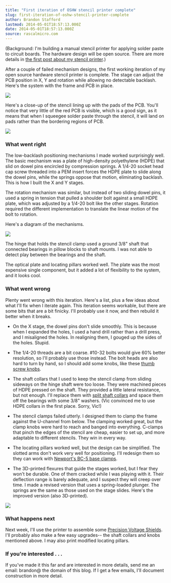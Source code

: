 ```yaml
---
title: "First iteration of OSHW stencil printer complete"
slug: first-iteration-of-oshw-stencil-printer-complete
author: Brandon Stafford
lastmod: 2014-05-01T18:57:13.000Z
date: 2014-05-01T18:57:13.000Z
source: rascalmicro.com
---
```

(Background: I'm building a manual stencil printer for applying solder paste to circuit boards. The hardware design will be open source. There are more details in [the first post about my stencil printer](/2014/04/16/stenciling-pcbs-on-my-desk/).)

After a couple of failed mechanism designs, the first working iteration of my open source hardware stencil printer is complete. The stage can adjust the PCB position in X, Y and rotation while allowing no detectable backlash. Here's the system with the frame and PCB in place.

![](https://farm8.staticflickr.com/7406/14068029214_54d5e4596d_c.jpg)

Here's a close-up of the stencil lining up with the pads of the PCB. You'll notice that very little of the red PCB is visible, which is a good sign, as it means that when I squeegee solder paste through the stencil, it will land on pads rather than the bordering regions of PCB.

![](https://farm8.staticflickr.com/7194/14044454166_c65d304d93_c.jpg)

### What went right ###

The low-backlash positioning mechanisms I made worked surprisingly well. The basic mechanism was a plate of high-density polyethylene (HDPE) that slid on dowel pins encircled by compression springs. A 1/4-20 socket head cap screw threaded into a PEM insert forces the HDPE plate to slide along the dowel pins, while the springs oppose that motion, eliminating backlash. This is how I built the X and Y stages.

The rotation mechanism was similar, but instead of two sliding dowel pins, it used a spring in tension that pulled a shoulder bolt against a small HDPE plate, which was adjusted by a 1/4-20 bolt like the other stages. Rotation required the different implementation to translate the linear motion of the bolt to rotation.

Here's a diagram of the mechanisms.

![](/imgs/2014/May/stencil-printer-mechanisms-800px.jpg)

The hinge that holds the stencil clamp used a ground 3/8" shaft that connected bearings in pillow blocks to shaft mounts. I was not able to detect play between the bearings and the shaft.

The optical plate and locating pillars worked well. The plate was the most expensive single component, but it added a lot of flexibility to the system, and it looks cool.

### What went wrong ###

Plenty went wrong with this iteration. Here's a list, plus a few ideas about what I'll fix when I iterate again. This iteration seems workable, but there are some bits that are a bit finicky. I'll probably use it now, and then rebuild it better when it breaks.

* On the X stage, the dowel pins don't slide smoothly. This is because when I expanded the holes, I used a hand drill rather than a drill press, and I misaligned the holes. In realigning them, I gouged up the sides of the holes. Stupid.

* The 1/4-20 threads are a bit coarse. #10-32 bolts would give 60% better resolution, so I'll probably use those instead. The bolt heads are also hard to turn by hand, so I should add some knobs, like these [thumb screw knobs](http://www.mcmaster.com/#94052a031).

* The shaft collars that I used to keep the stencil clamp from sliding sideways on the hinge shaft were too loose. They were machined pieces of HDPE pressed on the shaft. They provided a little lateral resistance, but not enough. I'll replace them with [split shaft collars](http://www.mcmaster.com/#6436k133) and space them off the bearings with some 3/8" washers. (Vic convinced me to use HDPE collars in the first place. Sorry, Vic!)

* The stencil clamps failed utterly. I designed them to clamp the frame against the U-channel from below. The clamping worked great, but the clamp knobs were hard to reach and banged into everything. C-clamps that pinch the edges of the stencil are cheap, easier to set up, and more adaptable to different stencils. They win in every way.

* The locating pillars worked well, but the design can be simplified. The slotted arms don't work very well for positioning. I'll redesign them so they can work with [Newport's BC-5 base clamps](http://search.newport.com/?x1=sku&q1=BC-5).

* The 3D-printed flexures that guide the stages worked, but I fear they won't be durable. One of them cracked while I was playing with it. Their deflection range is barely adequate, and I suspect they will creep over time. I made a revised version that uses a spring-loaded plunger. The springs are the same as those used on the stage slides. Here's the improved version (also 3D-printed).

![](https://farm3.staticflickr.com/2939/14096697523_ba6a408957.jpg)

### What happens next ###

Next week, I'll use the printer to assemble some [Precision Voltage Shields](http://store.rascalmicro.com/products/precision-voltage-shield). I'll probably also make a few easy upgrades-- the shaft collars and knobs mentioned above. I may also print modified locating pillars.

### If you're interested . . . ###

If you've made it this far and are interested in more details, send me an email: brandon@ the domain of this blog. If I get a few emails, I'll document construction in more detail.
